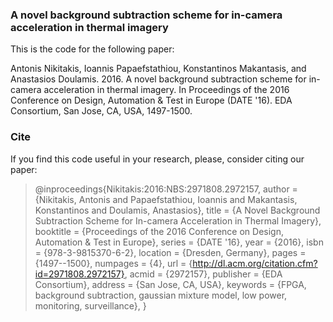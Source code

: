 ### A novel background subtraction scheme for in-camera acceleration in thermal imagery
This is the code for the following paper:

Antonis Nikitakis, Ioannis Papaefstathiou, Konstantinos Makantasis, and Anastasios Doulamis. 2016. A novel background subtraction scheme for in-camera acceleration in thermal imagery. In Proceedings of the 2016 Conference on Design, Automation & Test in Europe (DATE '16). EDA Consortium, San Jose, CA, USA, 1497-1500.

### Cite

If you find this code useful in your research, please, consider citing our paper:

>@inproceedings{Nikitakis:2016:NBS:2971808.2972157,
 >author = {Nikitakis, Antonis and Papaefstathiou, Ioannis and Makantasis, Konstantinos and Doulamis, Anastasios},
 >title = {A Novel Background Subtraction Scheme for In-camera Acceleration in Thermal Imagery},
 >booktitle = {Proceedings of the 2016 Conference on Design, Automation \& Test in Europe},
 >series = {DATE '16},
 >year = {2016},
 >isbn = {978-3-9815370-6-2},
 >location = {Dresden, Germany},
 >pages = {1497--1500},
 >numpages = {4},
 >url = {http://dl.acm.org/citation.cfm?id=2971808.2972157},
 >acmid = {2972157},
 >publisher = {EDA Consortium},
 >address = {San Jose, CA, USA},
 >keywords = {FPGA, background subtraction, gaussian mixture model, low power, monitoring, surveillance},
>} 
